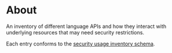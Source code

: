 # About

An inventory of different language APIs and how they interact with underlying resources that may need security restrictions.

Each entry conforms to the [security usage inventory schema](../schema/resource-access-inventory.v0.schema.yaml).
